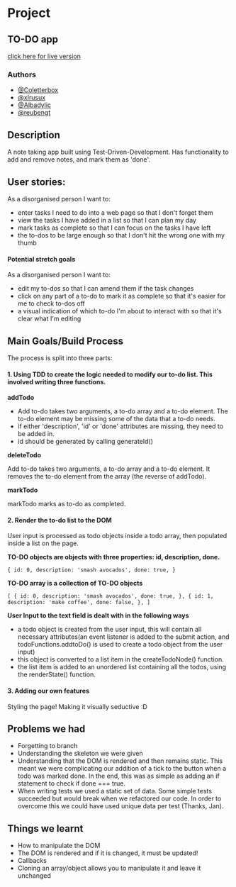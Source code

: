 # Project

## TO-DO app

[click here for live version](https://fac-17.github.io/IJKL-week2-project/)

### Authors

- [@Coletterbox](https://github.com/Coletterbox)
- [@xIrusux](https://github.com/xIrusux)
- [@Albadylic](https://github.com/Albadylic)
- [@reubengt](https://github.com/reubengt)

## Description

A note taking app built using Test-Driven-Development.
Has functionality to add and remove notes, and mark them as 'done'.

## User stories:

As a disorganised person I want to:

- enter tasks I need to do into a web page so that I don't forget them
- view the tasks I have added in a list so that I can plan my day
- mark tasks as complete so that I can focus on the tasks I have left
- the to-dos to be large enough so that I don't hit the wrong one with my thumb

#### Potential stretch goals

As a disorganised person I want to:

- edit my to-dos so that I can amend them if the task changes
- click on any part of a to-do to mark it as complete so that it's easier for me to check to-dos off
- a visual indication of which to-do I'm about to interact with so that it's clear what I'm editing

## Main Goals/Build Process

The process is split into three parts:

#### 1. Using TDD to create the logic needed to modify our to-do list. This involved writing three functions.

**addTodo**

- Add to-do takes two arguments, a to-do array and a to-do element. The to-do element may be missing some of the data that a to-do needs.
- if either 'description', 'id' or 'done' attributes are missing, they need to be added in.
- id should be generated by calling generateId()

**deleteTodo**

Add to-do takes two arguments, a to-do array and a to-do element. It removes the to-do element from the array (the reverse of addTodo).

**markTodo**

markTodo marks as to-do as completed.

#### 2. Render the to-do list to the DOM

User input is processed as todo objects inside a todo array, then populated inside a list on the page.

**TO-DO objects are objects with three properties: id, description, done.**

`{ id: 0, description: 'smash avocados', done: true, }`

**TO-DO array is a collection of TO-DO objects**

`[ { id: 0, description: 'smash avocados', done: true, }, { id: 1, description: 'make coffee', done: false, }, ]`

**User Input to the text field is dealt with in the following ways**

- a todo object is created from the user input, this will contain all necessary attributes(an event listener is added to the submit action, and todoFunctions.addtoDo() is used to create a todo object from the user input)
- this object is converted to a list item in the createTodoNode() function.
- the list item is added to an unordered list containing all the todos, using the renderState() function.

#### 3. Adding our own features

Styling the page! Making it visually seductive :D

## Problems we had

- Forgetting to branch
- Understanding the skeleton we were given
- Understanding that the DOM is rendered and then remains static. This meant we were complicating our addition of a tick to the button when a todo was marked done. In the end, this was as simple as adding an if statement to check if done === true.
- When writing tests we used a static set of data. Some simple tests succeeded but would break when we refactored our code. In order to overcome this we could have used unique data per test (Thanks, Jan).

## Things we learnt

- How to manipulate the DOM
- The DOM is rendered and if it is changed, it must be updated!
- Callbacks
- Cloning an array/object allows you to manipulate it and leave it unchanged

